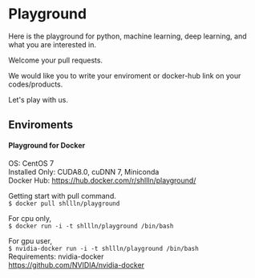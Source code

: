 # Playground
Here is the playground for python, machine learning, deep learning, and what you are interested in.  

Welcome your pull requests.  

We would like you to write your enviroment or docker-hub link on your codes/products.  

Let's play with us.

## Enviroments
#### Playground for Docker

OS: CentOS 7  
Installed Only: CUDA8.0, cuDNN 7, Miniconda  
Docker Hub: https://hub.docker.com/r/shllln/playground/

Getting start with pull command.  
`$ docker pull shllln/playground`    

For cpu only,  
`$ docker run -i -t shllln/playground /bin/bash`  

For gpu user,  
`$ nvidia-docker run -i -t shllln/playground /bin/bash`  
Requirements: nvidia-docker  
https://github.com/NVIDIA/nvidia-docker  


